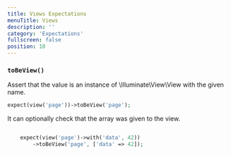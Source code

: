 ```yaml
---
title: Views Expectations
menuTitle: Views
description: ''
category: 'Expectations'
fullscreen: false
position: 10
---
```


### `toBeView()`

Assert that the value is an instance of \Illuminate\View\View with the given name.

```php
expect(view('page'))->toBeView('page');
 ```

It can optionally check that the array was given to the view.
```php

    expect(view('page')->with('data', 42))
        ->toBeView('page', ['data' => 42]);


 ```



